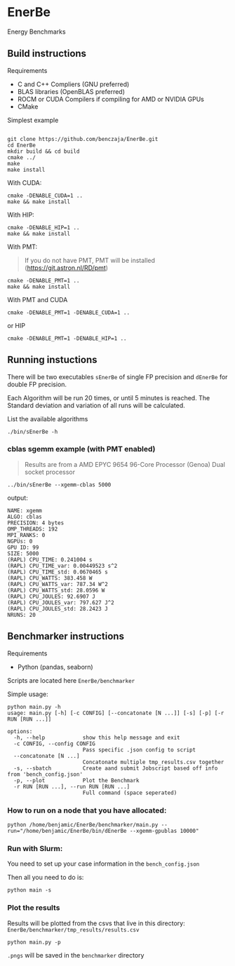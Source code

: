 # EnerBe
Energy Benchmarks


## Build instructions

Requirements
- C and C++ Compliers (GNU preferred)
- BLAS libraries (OpenBLAS preferred)
- ROCM or CUDA Compilers if compiling for AMD or NVIDIA GPUs
- CMake

Simplest example
```

git clone https://github.com/benczaja/EnerBe.git
cd EnerBe
mkdir build && cd build
cmake ../
make 
make install
```

With CUDA:
```
cmake -DENABLE_CUDA=1 ..
make && make install
```
With HIP:
```
cmake -DENABLE_HIP=1 ..
make && make install
```
With PMT:
> If you do not have PMT, PMT will be installed (https://git.astron.nl/RD/pmt)
```
cmake -DENABLE_PMT=1 ..
make && make install
```
With PMT and CUDA 
```
cmake -DENABLE_PMT=1 -DENABLE_CUDA=1 ..
```
or HIP
```
cmake -DENABLE_PMT=1 -DENABLE_HIP=1 ..
```

## Running instuctions

There will be two executables `sEnerBe` of single FP precision and `dEnerBe` for double FP precision.

Each Algorithm will be run 20 times, or until 5 minutes is reached. The Standard deviation and variation of all runs will be calculated.

List the available algorithms
```
./bin/sEnerBe -h
```
### cblas sgemm example (with PMT enabled)
> Results are from a AMD EPYC 9654 96-Core Processor (Genoa) Dual socket processor

```
../bin/sEnerBe --xgemm-cblas 5000
```
output:
```
NAME: xgemm
ALGO: cblas
PRECISION: 4 bytes
OMP_THREADS: 192
MPI_RANKS: 0
NGPUs: 0
GPU ID: 99
SIZE: 5000
(RAPL) CPU_TIME: 0.241004 s
(RAPL) CPU_TIME_var: 0.00449523 s^2
(RAPL) CPU_TIME_std: 0.0670465 s
(RAPL) CPU_WATTS: 383.458 W
(RAPL) CPU_WATTS_var: 787.34 W^2
(RAPL) CPU_WATTS_std: 28.0596 W
(RAPL) CPU_JOULES: 92.6907 J
(RAPL) CPU_JOULES_var: 797.627 J^2
(RAPL) CPU_JOULES_std: 28.2423 J
NRUNS: 20
```

## Benchmarker instructions

Requirements
- Python (pandas, seaborn)


Scripts are located here `EnerBe/benchmarker`

Simple usage:
```
python main.py -h
usage: main.py [-h] [-c CONFIG] [--concatonate [N ...]] [-s] [-p] [-r RUN [RUN ...]]

options:
  -h, --help            show this help message and exit
  -c CONFIG, --config CONFIG
                        Pass specific .json config to script
  --concatonate [N ...]
                        Concatonate multiple tmp_results.csv together
  -s, --sbatch          Create aand submit Jobscript based off info from 'bench_config.json'
  -p, --plot            Plot the Benchmark
  -r RUN [RUN ...], --run RUN [RUN ...]
                        Full command (space seperated)
```

### How to run on a node that you have allocated:

```
python /home/benjamic/EnerBe/benchmarker/main.py --run="/home/benjamic/EnerBe/bin/dEnerBe --xgemm-gpublas 10000"
```

### Run with Slurm:
You need to set up your case information in the `bench_config.json` 

Then all you need to do is:
```
python main -s
```

### Plot the results

Results will be plotted from the csvs that live in this directory: `EnerBe/benchmarker/tmp_results/results.csv`

```
python main.py -p
```
`.pngs` will be saved in the `benchmarker` directory
